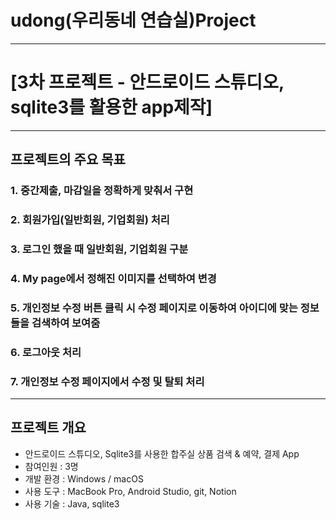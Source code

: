 # udong(우리동네 연습실)Project
---
# [3차 프로젝트 - 안드로이드 스튜디오, sqlite3를 활용한 app제작]
---
## <strong>프로젝트의 주요 목표</strong>
### 1.    중간제출, 마감일을 정확하게 맞춰서 구현
### 2.    회원가입(일반회원, 기업회원) 처리
### 3.    로그인 했을 때 일반회원, 기업회원 구분
### 4.    My page에서 정해진 이미지를 선택하여 변경
### 5.    개인정보 수정 버튼 클릭 시 수정 페이지로 이동하여 아이디에 맞는 정보들을 검색하여 보여줌
### 6.    로그아웃 처리
### 7.    개인정보 수정 페이지에서 수정 및 탈퇴 처리
---

## 프로젝트 개요
 + 안드로이드 스튜디오, Sqlite3를 사용한 합주실 상품 검색 & 예약, 결제 App
 + 참여인원 : 3명
 + 개발 환경 : Windows / macOS
 + 사용 도구 : MacBook Pro, Android Studio, git, Notion
 + 사용 기술 : Java, sqlite3
